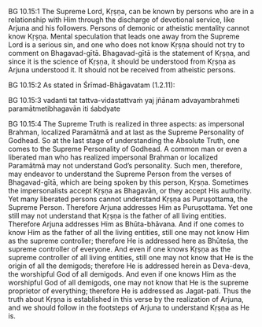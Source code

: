 BG 10.15:1	The Supreme Lord, Kṛṣṇa, can be known by persons who are in a relationship with Him through the discharge of devotional service, like Arjuna and his followers. Persons of demonic or atheistic mentality cannot know Kṛṣṇa. Mental speculation that leads one away from the Supreme Lord is a serious sin, and one who does not know Kṛṣṇa should not try to comment on Bhagavad-gītā. Bhagavad-gītā is the statement of Kṛṣṇa, and since it is the science of Kṛṣṇa, it should be understood from Kṛṣṇa as Arjuna understood it. It should not be received from atheistic persons.

BG 10.15:2	 As stated in Śrīmad-Bhāgavatam (1.2.11):

BG 10.15:3	vadanti tat tattva-vidastattvaṁ yaj jñānam advayambrahmeti paramātmetibhagavān iti śabdyate

BG 10.15:4	The Supreme Truth is realized in three aspects: as impersonal Brahman, localized Paramātmā and at last as the Supreme Personality of Godhead. So at the last stage of understanding the Absolute Truth, one comes to the Supreme Personality of Godhead. A common man or even a liberated man who has realized impersonal Brahman or localized Paramātmā may not understand God’s personality. Such men, therefore, may endeavor to understand the Supreme Person from the verses of Bhagavad-gītā, which are being spoken by this person, Kṛṣṇa. Sometimes the impersonalists accept Kṛṣṇa as Bhagavān, or they accept His authority. Yet many liberated persons cannot understand Kṛṣṇa as Puruṣottama, the Supreme Person. Therefore Arjuna addresses Him as Puruṣottama. Yet one still may not understand that Kṛṣṇa is the father of all living entities. Therefore Arjuna addresses Him as Bhūta-bhāvana. And if one comes to know Him as the father of all the living entities, still one may not know Him as the supreme controller; therefore He is addressed here as Bhūteśa, the supreme controller of everyone. And even if one knows Kṛṣṇa as the supreme controller of all living entities, still one may not know that He is the origin of all the demigods; therefore He is addressed herein as Deva-deva, the worshipful God of all demigods. And even if one knows Him as the worshipful God of all demigods, one may not know that He is the supreme proprietor of everything; therefore He is addressed as Jagat-pati. Thus the truth about Kṛṣṇa is established in this verse by the realization of Arjuna, and we should follow in the footsteps of Arjuna to understand Kṛṣṇa as He is.
